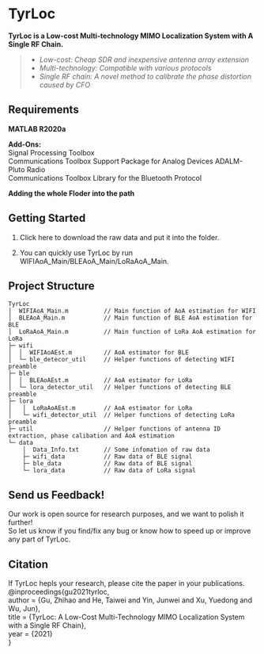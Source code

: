 # TyrLoc
**TyrLoc is a Low-cost Multi-technology MIMO Localization System with A Single RF Chain.**  
> + *Low-cost: Cheap SDR and inexpensive antenna array extension*  
> + *Multi-technology: Compatible with various protocols*  
> + *Single RF chain: A novel method to calibrate the phase distortion caused by CFO*  


## Requirements
**MATLAB R2020a**

**Add-Ons:**  
Signal Processing Toolbox  
Communications Toolbox Support Package for Analog Devices ADALM-Pluto Radio  
Communications Toolbox Library for the Bluetooth Protocol  

**Adding the whole Floder into the path**


## Getting Started  
1. Click here to download the raw data and put it into the folder.  

2. You can quickly use TyrLoc by run WIFIAoA_Main/BLEAoA_Main/LoRaAoA_Main.  

## Project Structure
    TyrLoc
    │  WIFIAoA_Main.m          // Main function of AoA estimation for WIFI  
    │  BLEAoA_Main.m           // Main function of BLE AoA estimation for BLE  
    │  LoRaAoA_Main.m          // Main function of LoRa AoA estimation for LoRa  
    ├─ wifi  
    │  │  WIFIAoAEst.m         // AoA estimator for BLE  
    │  └─ ble_detecor_util     // Helper functions of detecting WIFI preamble  
    ├─ ble  
    │  │  BLEAoAEst.m          // AoA estimator for LoRa  
    │  └─ lora_detector_util   // Helper functions of detecting BLE preamble  
    ├─ lora  
    │   │  LoRaAoAEst.m        // AoA estimator for LoRa  
    │   └─ wifi_detector_util  // Helper functions of detecting LoRa preamble  
    ├─ util                    // Helper functions of antenna ID extraction, phase calibation and AoA estimation  
    └─ data
        │  Data_Info.txt       // Some infomation of raw data  
        ├─ wifi_data           // Raw data of BLE signal  
        ├─ ble_data            // Raw data of BLE signal  
        └─ lora_data           // Raw data of LoRa signal  
      

## Send us Feedback!
Our work is open source for research purposes, and we want to polish it further!  
So let us know if you find/fix any bug or know how to speed up or improve any part of TyrLoc.  


## Citation
If TyrLoc hepls your research, please cite the paper in your publications.  
    @inproceedings{gu2021tyrloc,  
    author = {Gu, Zhihao and He, Taiwei and Yin, Junwei and Xu, Yuedong and Wu, Jun},  
    title = {TyrLoc: A Low-Cost Multi-Technology MIMO Localization System with a Single RF Chain},  
    year = {2021}  
    }  

